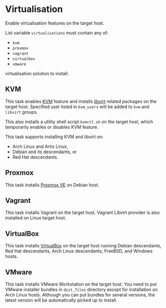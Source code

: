# Virtualisation

Enable virtualisation features on the target host.

List variable `virtualisations` must contain any of:

* `kvm`
* `proxmox`
* `vagrant`
* `virtualbox`
* `vmware`

virtualisation solution to install.

## KVM

This task enables [KVM](https://www.linux-kvm.org/page/Main_Page)
feature and installs [libvirt](https://libvirt.org/) related packages
on the target host.  Specified user listed in `kvm_users` will be added
to `kvm` and `libvirt` groups.

This also installs a utility shell script `kvmctl.sh` on the target
host, which temporarily enables or disables KVM feature.

This task supports installing KVM and libvirt on:

* Arch Linux and Artix Linux,
* Debian and its descendants, or
* Red Hat descendants.

## Proxmox

This task installs [Proxmox VE](https://www.proxmox.com/en/proxmox-virtual-environment/overview)
on Debian host.

## Vagrant

This task installs Vagrant on the target host.  Vagrant Libvirt provider
is also installed on Linux target host.

## VirtualBox

This task installs [VirtualBox](https://www.virtualbox.org/) on the
target host running Debian descendants, Red Hat descendants, Arch Linux
descendants, FreeBSD, and Windows hosts.

## VMware

This task installs VMware Workstation on the target host.  You need to
put VMware installer bundles in `dist_files` directory except for
installation on Arch Linux hosts.  Although you can put bundles for
several versions, the latest version will be automatically picked up to
install.
